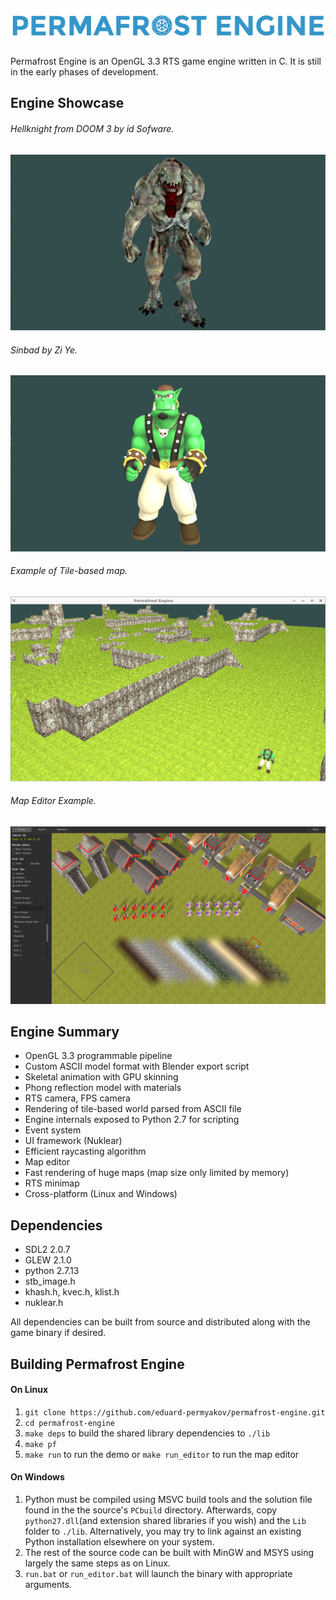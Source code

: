 ## ![Logo](docs/images/logo.png) ##

Permafrost Engine is an OpenGL 3.3 RTS game engine written in C. It is still
in the early phases of development.

## Engine Showcase ##

###### Hellknight from DOOM 3 by id Sofware. ######
![Hellknight](docs/images/hellknight.gif)
###### Sinbad by Zi Ye. ######
![Sinbad](docs/images/sinbad.gif)
###### Example of Tile-based map. ######
![Terrain](docs/images/terrain.png)
###### Map Editor Example. ######
![Map Editor](docs/images/editor.png)

## Engine Summary ##

* OpenGL 3.3 programmable pipeline
* Custom ASCII model format with Blender export script
* Skeletal animation with GPU skinning
* Phong reflection model with materials
* RTS camera, FPS camera
* Rendering of tile-based world parsed from ASCII file
* Engine internals exposed to Python 2.7 for scripting
* Event system
* UI framework (Nuklear)
* Efficient raycasting algorithm
* Map editor
* Fast rendering of huge maps (map size only limited by memory)
* RTS minimap
* Cross-platform (Linux and Windows)

## Dependencies ##

* SDL2 2.0.7
* GLEW 2.1.0
* python 2.7.13
* stb_image.h
* khash.h, kvec.h, klist.h
* nuklear.h

All dependencies can be built from source and distributed
along with the game binary if desired. 

## Building Permafrost Engine ##

#### On Linux ####

1. `git clone https://github.com/eduard-permyakov/permafrost-engine.git`
2. `cd permafrost-engine`
3. `make deps` to build the shared library dependencies to `./lib`
3. `make pf`
4. `make run` to run the demo or `make run_editor` to run the map editor

#### On Windows ####

1. Python must be compiled using MSVC build tools and the solution file found in the
   the source's `PCbuild` directory. Afterwards, copy `python27.dll`(and extension shared
   libraries if you wish) and the `Lib` folder to `./lib`. Alternatively, you may try 
   to link against an existing Python installation elsewhere on your system.
2. The rest of the source code can be built with MinGW and MSYS using largely the same steps
   as on Linux.
3. `run.bat` or `run_editor.bat` will launch the binary with appropriate arguments.

